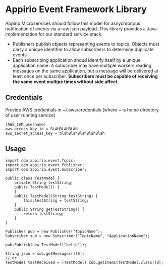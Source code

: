 # Appirio Event Framework Library

Appirio Microservices should follow this model for asnychronous notification of events via a raw json payload. This library provides a Java implementation for our standard service stack.

* Publishers publish objects representing events to topics. Objects must carry a unique identifier to allow subscribers to determine duplicate events
* Each subscribing application shoud identify itself by a unique application name. A subscriber may have multiple workers reading messages on the same application, but a message will be delivered at least once per subscriber. <b>Subscribers must be capable of receiving the same event multipe times without side affect.</b>

## Credentials
Provide AWS credentials in ~/.aws/credentials (where ~ is home directory of user running service) 
```
[AWS_IAM_username]
aws_access_key_id = BLAHBLAHBLAH
aws_secret_access_key = blahBlahBlahBlahBlah
```

## Usage
```
import com.appirio.event.Topic;
import com.appirio.event.Publisher;
import com.appirio.event.Subscriber;

public class TestModel {
    private String testString;
    public TestModel() {
    }
    public TestModel(String testString) {
        this.testString = testString;
    }
    public String getTestString() {
        return testString;
    }
}

Publisher pub = new Publisher("TopicName");
Subscriber sub = new Subscriber("TopicName", "ApplicationName");

pub.Publish(new TestModel("hello"));

String json = sub.getMessages()[0];
// or
TestModel testReceived = (TestModel) sub.getItems(TestModel.class)[0];
```
